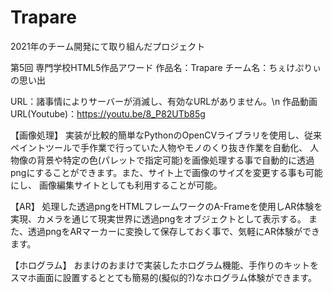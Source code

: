 # Trapare
2021年のチーム開発にて取り組んだプロジェクト

第5回 専門学校HTML5作品アワード
作品名：Trapare
チーム名：ちぇけぷりぃの思い出

URL：諸事情によりサーバーが消滅し、有効なURLがありません。\n
作品動画URL(Youtube)：https://youtu.be/8_P82UTb85g

【画像処理】
実装が比較的簡単なPythonのOpenCVライブラリを使用し、従来ペイントツールで手作業で行っていた人物やモノのくり抜き作業を自動化、
人物像の背景や特定の色(パレットで指定可能)を画像処理する事で自動的に透過pngにすることができます。また、サイト上で画像のサイズを変更する事も可能にし、
画像編集サイトとしても利用することが可能。

【AR】
処理した透過pngをHTMLフレームワークのA-Frameを使用しAR体験を実現、カメラを通じて現実世界に透過pngをオブジェクトとして表示する。
また、透過pngをARマーカーに変換して保存しておく事で、気軽にAR体験ができます。

【ホログラム】
おまけのおまけで実装したホログラム機能、手作りのキットをスマホ画面に設置するととても簡易的(擬似的?)なホログラム体験ができます。
